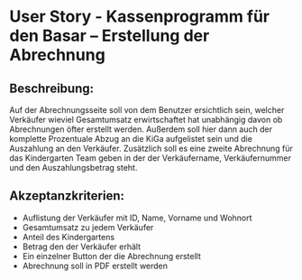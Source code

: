 # User Story - Kassenprogramm für den Basar – Erstellung der Abrechnung

## Beschreibung:

Auf der Abrechnungsseite soll von dem Benutzer ersichtlich sein, welcher Verkäufer wieviel Gesamtumsatz erwirtschaftet hat unabhängig davon ob Abrechnungen öfter erstellt werden.
Außerdem soll hier dann auch der komplette Prozentuale Abzug an die KiGa aufgelistet sein und die Auszahlung an den Verkäufer.
Zusätzlich soll es eine zweite Abrechnung für das Kindergarten Team geben in der der Verkäufername, Verkäufernummer und den Auszahlungsbetrag steht.


## Akzeptanzkriterien:

- Auflistung der Verkäufer mit ID, Name, Vorname und Wohnort
- Gesamtumsatz zu jedem Verkäufer
- Anteil des Kindergartens
- Betrag den der Verkäufer erhält
- Ein einzelner Button der die Abrechnung erstellt
- Abrechnung soll in PDF erstellt werden
